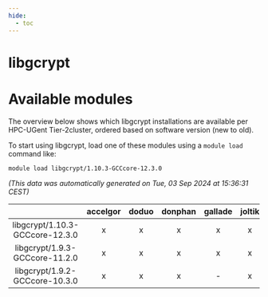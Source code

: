 ```yaml
---
hide:
  - toc
---
```


libgcrypt
=========

# Available modules


The overview below shows which libgcrypt installations are available per HPC-UGent Tier-2cluster, ordered based on software version (new to old).

To start using libgcrypt, load one of these modules using a `module load` command like:

```shell
module load libgcrypt/1.10.3-GCCcore-12.3.0
```

*(This data was automatically generated on Tue, 03 Sep 2024 at 15:36:31 CEST)*  

| |accelgor|doduo|donphan|gallade|joltik|shinx|skitty|
| :---: | :---: | :---: | :---: | :---: | :---: | :---: | :---: |
|libgcrypt/1.10.3-GCCcore-12.3.0|x|x|x|x|x|x|x|
|libgcrypt/1.9.3-GCCcore-11.2.0|x|x|x|x|x|-|x|
|libgcrypt/1.9.2-GCCcore-10.3.0|x|x|x|-|x|-|x|
